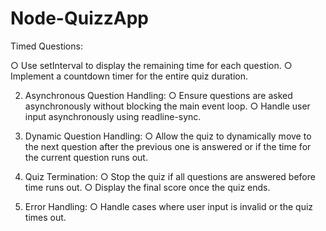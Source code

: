# Node-QuizzApp

Timed Questions: 

○ Use setInterval to display the remaining time for each question. 
○ Implement a countdown timer for the entire quiz duration. 


2. Asynchronous Question Handling: ○ Ensure questions are asked asynchronously without blocking the main event loop. 
○ Handle user input asynchronously using readline-sync.

4. Dynamic Question Handling: ○ Allow the quiz to dynamically move to the next question after the previous one is answered or if the time for the current question runs out.


5. Quiz Termination: ○ Stop the quiz if all questions are answered before time runs out. ○ Display the final score once the quiz ends.


6. Error Handling: ○ Handle cases where user input is invalid or the quiz times out.
